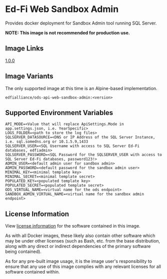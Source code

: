 # Ed-Fi Web Sandbox Admin
Provides docker deployment for Sandbox Admin tool running SQL Server.

**NOTE: This image is not recommended for production use.**

## Image Links
[1.0.0](https://github.com/Ed-Fi-Alliance-OSS/Ed-Fi-ODS-Docker/blob/main/alpine/mssql/Web-Sandbox-Admin/Dockerfile)

## Image Variants
The only supported image at this time is an Alpine-based implementation.

`edfialliance/ods-api-web-sandbox-admin:<version>`

## Supported Environment Variables
```
API_MODE=<Value that will replace ApiSettings.Mode in app.settings.json, i.e. YearSpecific>
LOGS_FOLDER=<path to store the log files>
SQLSERVER_DATASOURCE=<DNS or IP Address of the SQL Server Instance, i.e. sql.somedns.org or 10.1.5.9,1433
SQLSERVER_USER=<SQL Username with access to SQL Server Ed-Fi databases, edfiadmin>
SQLSERVER_PASSWORD=<SQL Password for the SQLSERVER_USER with access to SQL Server Ed-Fi databases, password123!>
ADMIN_USER=<default admin user for sandbox admin>
ADMIN_PASSWORD=<default password for the sandbox admin user>
MINIMAL_KEY=<minimal template key>
MINIMAL_SECRET=<minimal template secret>
POPULATED_KEY=<populated template key>
POPULATED_SECRET=<populated template secret>
ODS_VIRTUAL_NAME=<virtual name for the ods endpoint>
SANDBOX_ADMIN_VIRTUAL_NAME=<virtual name for the sandbox admin endpoint>
```

## License Information
View [license information](https://github.com/Ed-Fi-Alliance-OSS/Ed-Fi-ODS-Docker/blob/main/LICENSE) for the software contained in this image.

As with all Docker images, these likely also contain other software which may be under other licenses (such as Bash, etc. from the base distribution, along with any direct or indirect dependencies of the primary software being contained).

As for any pre-built image usage, it is the image user's responsibility to ensure that any use of this image complies with any relevant licenses for all software contained within.
